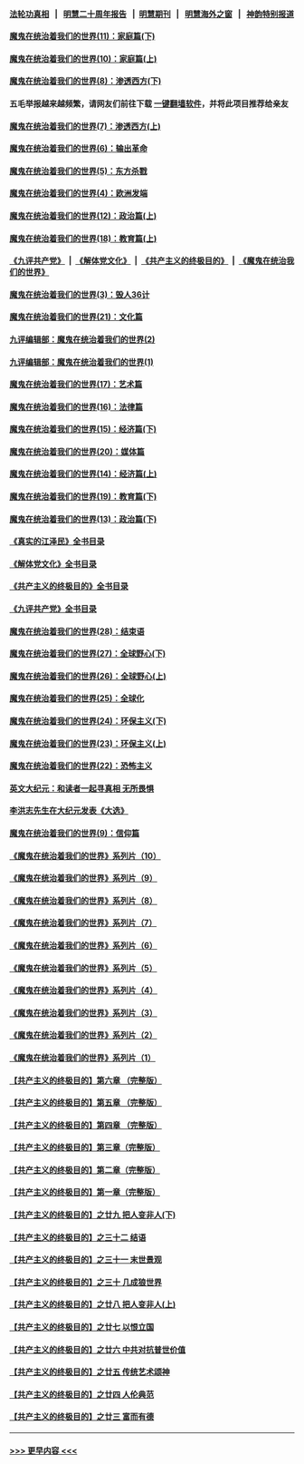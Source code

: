 #### [法轮功真相](https://github.com/gfw-breaker/truth/blob/master/README.md?t=0) &nbsp;&nbsp;|&nbsp;&nbsp; [明慧二十周年报告](https://github.com/gfw-breaker/mh-reports/blob/master/README.md?t=0) &nbsp;&nbsp;|&nbsp;&nbsp;[明慧期刊](https://github.com/gfw-breaker/mh-qikan) &nbsp;&nbsp;|&nbsp;&nbsp; [明慧海外之窗](https://github.com/gfw-breaker/mh-news/blob/master/README.md?t=0) &nbsp;&nbsp;|&nbsp;&nbsp; [神韵特别报道](https://github.com/gfw-breaker/mh-news/blob/master/shenyun.md?t=0)
#### [魔鬼在统治着我们的世界(11)：家庭篇(下)](../pages/nsc422/n10440961.md?t=12030653) 
#### [魔鬼在统治着我们的世界(10)：家庭篇(上)](../pages/nsc422/n10435448.md?t=12030653) 
#### [魔鬼在统治着我们的世界(8)：渗透西方(下)](../pages/nsc422/n10429603.md?t=12030653) 
#### 五毛举报越来越频繁，请网友们前往下载 [一键翻墙软件](https://github.com/gfw-breaker/ssr-accounts)，并将此项目推荐给亲友
#### [魔鬼在统治着我们的世界(7)：渗透西方(上)](../pages/nsc422/n10426013.md?t=12030653) 
#### [魔鬼在统治着我们的世界(6)：输出革命](../pages/nsc422/n10421536.md?t=12030653) 
#### [魔鬼在统治着我们的世界(5)：东方杀戮](../pages/nsc422/n10417707.md?t=12030653) 
#### [魔鬼在统治着我们的世界(4)：欧洲发端](../pages/nsc422/n10414890.md?t=12030653) 
#### [魔鬼在统治着我们的世界(12)：政治篇(上)](../pages/nsc422/n10444576.md?t=12030653) 
#### [魔鬼在统治着我们的世界(18)：教育篇(上)](../pages/nsc422/n10526970.md?t=12030653) 
#### [《九评共产党》](https://github.com/begood0513/9ping.md/blob/master/README.md) &nbsp;|&nbsp; [《解体党文化》](../../../../jtdwh.md/blob/master/README.md)  &nbsp;|&nbsp; [《共产主义的终极目的》](../../../../gczydzjmd.md/blob/master/README.md) &nbsp;|&nbsp; [《魔鬼在统治我们的世界》](../../../../mgztzwmdsj.md/blob/master/README.md) 
#### [魔鬼在统治着我们的世界(3)：毁人36计](../pages/nsc422/n10411583.md?t=12030653) 
#### [魔鬼在统治着我们的世界(21)：文化篇](../pages/nsc422/n10597706.md?t=12030653) 
#### [九评编辑部：魔鬼在统治着我们的世界(2)](../pages/nsc422/n10410036.md?t=12030653) 
#### [九评编辑部：魔鬼在统治着我们的世界(1)](../pages/nsc422/n10406825.md?t=12030653) 
#### [魔鬼在统治着我们的世界(17)：艺术篇](../pages/nsc422/n10499093.md?t=12030653) 
#### [魔鬼在统治着我们的世界(16)：法律篇](../pages/nsc422/n10485969.md?t=12030653) 
#### [魔鬼在统治着我们的世界(15)：经济篇(下)](../pages/nsc422/n10469975.md?t=12030653) 
#### [魔鬼在统治着我们的世界(20)：媒体篇](../pages/nsc422/n10586579.md?t=12030653) 
#### [魔鬼在统治着我们的世界(14)：经济篇(上)](../pages/nsc422/n10457370.md?t=12030653) 
#### [魔鬼在统治着我们的世界(19)：教育篇(下)](../pages/nsc422/n10564808.md?t=12030653) 
#### [魔鬼在统治着我们的世界(13)：政治篇(下)](../pages/nsc422/n10448270.md?t=12030653) 
#### [《真实的江泽民》全书目录](../pages/nsc422/n13721399.md?t=12030653) 
#### [《解体党文化》全书目录](../pages/nsc422/n13721157.md?t=12030653) 
#### [《共产主义的终极目的》全书目录](../pages/nsc422/n13721048.md?t=12030653) 
#### [《九评共产党》全书目录](../pages/nsc422/n13708085.md?t=12030653) 
#### [魔鬼在统治着我们的世界(28)：结束语](../pages/nsc422/n10936246.md?t=12030653) 
#### [魔鬼在统治着我们的世界(27)：全球野心(下)](../pages/nsc422/n10928319.md?t=12030653) 
#### [魔鬼在统治着我们的世界(26)：全球野心(上)](../pages/nsc422/n10900318.md?t=12030653) 
#### [魔鬼在统治着我们的世界(25)：全球化](../pages/nsc422/n10788205.md?t=12030653) 
#### [魔鬼在统治着我们的世界(24)：环保主义(下)](../pages/nsc422/n10695307.md?t=12030653) 
#### [魔鬼在统治着我们的世界(23)：环保主义(上)](../pages/nsc422/n10688613.md?t=12030653) 
#### [魔鬼在统治着我们的世界(22)：恐怖主义](../pages/nsc422/n10614727.md?t=12030653) 
#### [英文大纪元：和读者一起寻真相 无所畏惧](../pages/nsc422/n12542027.md?t=12030653) 
#### [李洪志先生在大纪元发表《大选》](../pages/nsc422/n12534746.md?t=12030653) 
#### [魔鬼在统治着我们的世界(9)：信仰篇](../pages/nsc422/n10432159.md?t=12030653) 
#### [《魔鬼在统治着我们的世界》系列片（10）](../pages/nsc422/n12292670.md?t=12030653) 
#### [《魔鬼在统治着我们的世界》系列片（9）](../pages/nsc422/n12290859.md?t=12030653) 
#### [《魔鬼在统治着我们的世界》系列片（8）](../pages/nsc422/n12287445.md?t=12030653) 
#### [《魔鬼在统治着我们的世界》系列片（7）](../pages/nsc422/n12283425.md?t=12030653) 
#### [《魔鬼在统治着我们的世界》系列片（6）](../pages/nsc422/n12282314.md?t=12030653) 
#### [《魔鬼在统治着我们的世界》系列片（5）](../pages/nsc422/n12281419.md?t=12030653) 
#### [《魔鬼在统治着我们的世界》系列片（4）](../pages/nsc422/n12274024.md?t=12030653) 
#### [《魔鬼在统治着我们的世界》系列片（3）](../pages/nsc422/n12271322.md?t=12030653) 
#### [《魔鬼在统治着我们的世界》系列片（2）](../pages/nsc422/n12269049.md?t=12030653) 
#### [《魔鬼在统治着我们的世界》系列片（1）](../pages/nsc422/n12267575.md?t=12030653) 
#### [【共产主义的终极目的】第六章 （完整版）](../pages/nsc422/n11428913.md?t=12030653) 
#### [【共产主义的终极目的】第五章 （完整版）](../pages/nsc422/n11428912.md?t=12030653) 
#### [【共产主义的终极目的】第四章 （完整版）](../pages/nsc422/n11428907.md?t=12030653) 
#### [【共产主义的终极目的】第三章（完整版）](../pages/nsc422/n11428848.md?t=12030653) 
#### [【共产主义的终极目的】第二章（完整版）](../pages/nsc422/n11428831.md?t=12030653) 
#### [【共产主义的终极目的】第一章（完整版）](../pages/nsc422/n11417651.md?t=12030653) 
#### [【共产主义的终极目的】之廿九 把人变非人(下)](../pages/nsc422/n11344140.md?t=12030653) 
#### [【共产主义的终极目的】之三十二 结语](../pages/nsc422/n11360535.md?t=12030653) 
#### [【共产主义的终极目的】之三十一 末世景观](../pages/nsc422/n11351129.md?t=12030653) 
#### [【共产主义的终极目的】之三十 几成狼世界](../pages/nsc422/n11348280.md?t=12030653) 
#### [【共产主义的终极目的】之廿八 把人变非人(上)](../pages/nsc422/n11340492.md?t=12030653) 
#### [【共产主义的终极目的】之廿七 以恨立国](../pages/nsc422/n11336944.md?t=12030653) 
#### [【共产主义的终极目的】之廿六 中共对抗普世价值](../pages/nsc422/n11324785.md?t=12030653) 
#### [【共产主义的终极目的】之廿五 传统艺术颂神](../pages/nsc422/n11296396.md?t=12030653) 
#### [【共产主义的终极目的】之廿四 人伦典范](../pages/nsc422/n11296397.md?t=12030653) 
#### [【共产主义的终极目的】之廿三 富而有德](../pages/nsc422/n11283598.md?t=12030653) 

----
#### [ >>> 更早内容 <<< ](../indexes/nsc422-earlier.md)
